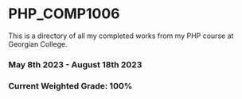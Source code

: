# PHP_COMP1006

This is a directory of all my completed works from my PHP course at Georgian College.

### May 8th 2023 - August 18th 2023

### Current Weighted Grade: 100%
